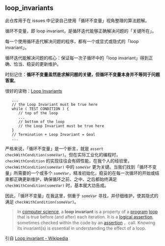 ## loop_invariants

此仓库用于在 issues 中记录自己使用「循环不变量」视角整理的算法题解。

循环不变量，即 loop invariant，是循环迭代能够正确解决问题的「关键所在」。

每一个使用循环迭代解决问题的程序，都有一个或显式或隐式的「loop invariant」。

循环迭代能解决问题的核心：保证每一次子循环中的「loop invariant」得到正确、恰当、稳妥的更新维护。

时刻记住：**循环不变量虽然是求解问题的关键，但循环不变量本身并不等同于问题答案**。

很好的读物：[Loop Invariants](https://www.cs.miami.edu/home/burt/learning/Math120.1/Notes/LoopInvar.html)

```
   ...
   // the Loop Invariant must be true here
   while ( TEST CONDITION ) {
      // top of the loop
      ...
      // bottom of the loop
      // the Loop Invariant must be true here
   }
   // Termination + Loop Invariant = Goal
   ...
```

严格来说，「循环不变量」是一个断言，就是 `assert checkWithCondition(someVar)`。但在实际工业化的编程时，`checkWithCondition` 的实现往往会有碍性能，在我个人的经验里，`checkWithCondition(someVar)` 中的 `someVar` 更为关键。当我们找到「循环不变量」所需要的一个或多个 `someVar`，精准初始化，稳妥的在每一次循环的开始或结束都正确更新维护，确保循环之前、之中、之后都始终满足 `checkWithCondition(someVar)` 时，基本就大功告成。

因此，「循环不变量」在我这里，侧重于 `someVar` 寻找，并仔细维护，使其隐式的满足 `checkWithCondition(someVar)`。

> In [computer science](https://en.wikipedia.org/wiki/Computer_science), a **loop invariant** is a property of a [program](https://en.wikipedia.org/wiki/Computer_program) [loop](https://en.wikipedia.org/wiki/Control_flow#Loops) that is true before (and after) each iteration. It is a [logical assertion](https://en.wikipedia.org/wiki/Logical_assertion), sometimes checked within the code by an [assertion](https://en.wikipedia.org/wiki/Assertion_(software_development)) ，call. Knowing its invariant(s) is essential in understanding the effect of a loop.

引自 [Loop invariant - Wikipedia](https://en.wikipedia.org/wiki/Loop_invariant)

